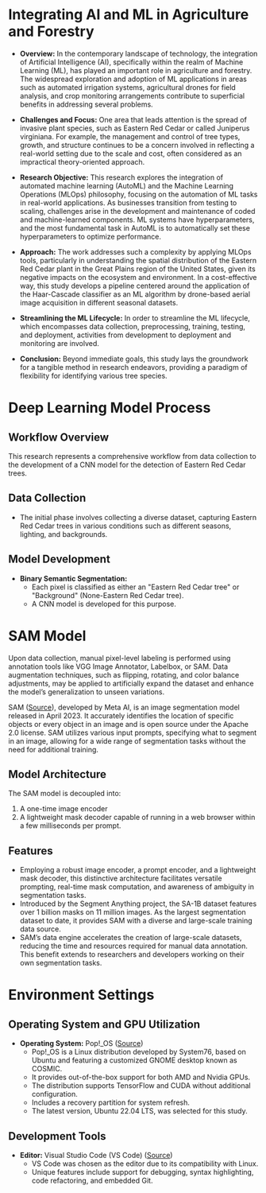 # Integrating AI and ML in Agriculture and Forestry

- **Overview:**
  In the contemporary landscape of technology, the integration of Artificial Intelligence (AI), specifically within the realm of Machine Learning (ML), has played an important role in agriculture and forestry. The widespread exploration and adoption of ML applications in areas such as automated irrigation systems, agricultural drones for field analysis, and crop monitoring arrangements contribute to superficial benefits in addressing several problems.

- **Challenges and Focus:**
  One area that leads attention is the spread of invasive plant species, such as Eastern Red Cedar or called Juniperus virginiana. For example, the management and control of tree types, growth, and structure continues to be a concern involved in reflecting a real-world setting due to the scale and cost, often considered as an impractical theory-oriented approach.

- **Research Objective:**
  This research explores the integration of automated machine learning (AutoML) and the Machine Learning Operations (MLOps) philosophy, focusing on the automation of ML tasks in real-world applications. As businesses transition from testing to scaling, challenges arise in the development and maintenance of coded and machine-learned components. ML systems have hyperparameters, and the most fundamental task in AutoML is to automatically set these hyperparameters to optimize performance.

- **Approach:**
  The work addresses such a complexity by applying MLOps tools, particularly in understanding the spatial distribution of the Eastern Red Cedar plant in the Great Plains region of the United States, given its negative impacts on the ecosystem and environment. In a cost-effective way, this study develops a pipeline centered around the application of the Haar-Cascade classifier as an ML algorithm by drone-based aerial image acquisition in different seasonal datasets.

- **Streamlining the ML Lifecycle:**
  In order to streamline the ML lifecycle, which encompasses data collection, preprocessing, training, testing, and deployment, activities from development to deployment and monitoring are involved.

- **Conclusion:**
  Beyond immediate goals, this study lays the groundwork for a tangible method in research endeavors, providing a paradigm of flexibility for identifying various tree species.




# Deep Learning Model Process

## Workflow Overview
This research represents a comprehensive workflow from data collection to the development of a CNN model for the detection of Eastern Red Cedar trees.

## Data Collection
- The initial phase involves collecting a diverse dataset, capturing Eastern Red Cedar trees in various conditions such as different seasons, lighting, and backgrounds.

## Model Development
- **Binary Semantic Segmentation:**
  - Each pixel is classified as either an "Eastern Red Cedar tree" or "Background" (None-Eastern Red Cedar tree).
  - A CNN model is developed for this purpose.

# SAM Model

Upon data collection, manual pixel-level labeling is performed using annotation tools like VGG Image Annotator, Labelbox, or SAM. Data augmentation techniques, such as flipping, rotating, and color balance adjustments, may be applied to artificially expand the dataset and enhance the model’s generalization to unseen variations.

SAM ([Source](https://segment-anything.com/)), developed by Meta AI, is an image segmentation model released in April 2023. It accurately identifies the location of specific objects or every object in an image and is open source under the Apache 2.0 license. SAM utilizes various input prompts, specifying what to segment in an image, allowing for a wide range of segmentation tasks without the need for additional training.

## Model Architecture
The SAM model is decoupled into:
1. A one-time image encoder
2. A lightweight mask decoder capable of running in a web browser within a few milliseconds per prompt.

## Features
- Employing a robust image encoder, a prompt encoder, and a lightweight mask decoder, this distinctive architecture facilitates versatile prompting, real-time mask computation, and awareness of ambiguity in segmentation tasks.
- Introduced by the Segment Anything project, the SA-1B dataset features over 1 billion masks on 11 million images. As the largest segmentation dataset to date, it provides SAM with a diverse and large-scale training data source.
- SAM’s data engine accelerates the creation of large-scale datasets, reducing the time and resources required for manual data annotation. This benefit extends to researchers and developers working on their own segmentation tasks.



# Environment Settings

## Operating System and GPU Utilization
- **Operating System:** Pop!_OS ([Source](https://pop.system76.com/))
  - Pop!_OS is a Linux distribution developed by System76, based on Ubuntu and featuring a customized GNOME desktop known as COSMIC.
  - It provides out-of-the-box support for both AMD and Nvidia GPUs.
  - The distribution supports TensorFlow and CUDA without additional configuration.
  - Includes a recovery partition for system refresh.
  - The latest version, Ubuntu 22.04 LTS, was selected for this study.

## Development Tools
- **Editor:** Visual Studio Code (VS Code) ([Source](https://code.visualstudio.com/))
  - VS Code was chosen as the editor due to its compatibility with Linux.
  - Unique features include support for debugging, syntax highlighting, code refactoring, and embedded Git.

